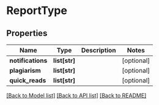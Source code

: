 # ReportType

## Properties
Name | Type | Description | Notes
------------ | ------------- | ------------- | -------------
**notifications** | **list[str]** |  | [optional] 
**plagiarism** | **list[str]** |  | [optional] 
**quick_reads** | **list[str]** |  | [optional] 

[[Back to Model list]](../README.md#documentation-for-models) [[Back to API list]](../README.md#documentation-for-api-endpoints) [[Back to README]](../README.md)

